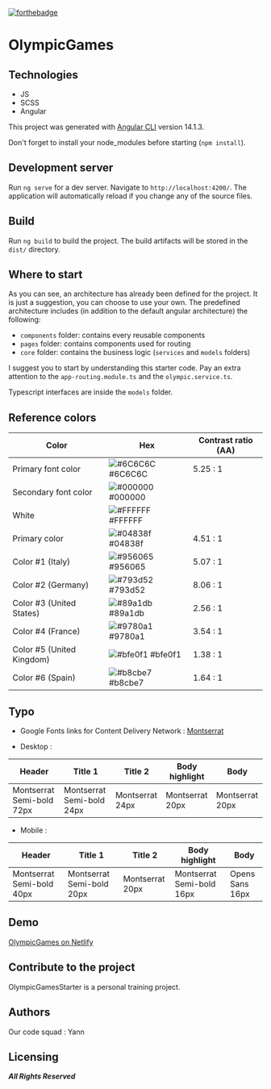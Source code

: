 [![forthebadge](https://forthebadge.com/images/badges/made-with-typescript.svg)](https://forthebadge.com)

# OlympicGames

## Technologies

- JS
- SCSS
- Angular

This project was generated with [Angular CLI](https://github.com/angular/angular-cli) version 14.1.3.

Don't forget to install your node_modules before starting (`npm install`).

## Development server

Run `ng serve` for a dev server. Navigate to `http://localhost:4200/`. The application will automatically reload if you change any of the source files.

## Build

Run `ng build` to build the project. The build artifacts will be stored in the `dist/` directory.

## Where to start

As you can see, an architecture has already been defined for the project. It is just a suggestion, you can choose to use your own. The predefined architecture includes (in addition to the default angular architecture) the following:

- `components` folder: contains every reusable components
- `pages` folder: contains components used for routing
- `core` folder: contains the business logic (`services` and `models` folders)

I suggest you to start by understanding this starter code. Pay an extra attention to the `app-routing.module.ts` and the `olympic.service.ts`.

Typescript interfaces are inside the `models` folder.

## Reference colors

| Color                     | Hex                                                              | Contrast ratio (AA) |
| ------------------------- | ---------------------------------------------------------------- | ------------------- |
| Primary font color        | ![#6C6C6C](https://via.placeholder.com/10/6C6C6C?text=+) #6C6C6C | 5.25 : 1            |
| Secondary font color      | ![#000000](https://via.placeholder.com/10/000000?text=+) #000000 |                     |
| White                     | ![#FFFFFF](https://via.placeholder.com/10/FFFFFF?text=+) #FFFFFF |                     |
| Primary color             | ![#04838f](https://via.placeholder.com/10/04838f?text=+) #04838f | 4.51 : 1            |
| Color #1 (Italy)          | ![#956065](https://via.placeholder.com/10/956065?text=+) #956065 | 5.07 : 1            |
| Color #2 (Germany)        | ![#793d52](https://via.placeholder.com/10/793d52?text=+) #793d52 | 8.06 : 1            |
| Color #3 (United States)  | ![#89a1db](https://via.placeholder.com/10/89a1db?text=+) #89a1db | 2.56 : 1            |
| Color #4 (France)         | ![#9780a1](https://via.placeholder.com/10/9780a1?text=+) #9780a1 | 3.54 : 1            |
| Color #5 (United Kingdom) | ![#bfe0f1](https://via.placeholder.com/10/bfe0f1?text=+) #bfe0f1 | 1.38 : 1            |
| Color #6 (Spain)          | ![#b8cbe7](https://via.placeholder.com/10/b8cbe7?text=+) #b8cbe7 | 1.64 : 1            |

## Typo

- Google Fonts links for Content Delivery Network : [Montserrat](https://fonts.google.com/specimen/Montserrat?preview.text=Medals%20per%20Country&preview.text_type=custom)

- Desktop :

| Header                    | Title 1                   | Title 2         | Body highlight  | Body            |
| ------------------------- | ------------------------- | --------------- | --------------- | --------------- |
| Montserrat Semi-bold 72px | Montserrat Semi-bold 24px | Montserrat 24px | Montserrat 20px | Montserrat 20px |

- Mobile :

| Header                    | Title 1                   | Title 2         | Body highlight            | Body            |
| ------------------------- | ------------------------- | --------------- | ------------------------- | --------------- |
| Montserrat Semi-bold 40px | Montserrat Semi-bold 20px | Montserrat 20px | Montserrat Semi-bold 16px | Opens Sans 16px |

## Demo

[OlympicGames on Netlify](https://telesport.netlify.app/)

## Contribute to the project

OlympicGamesStarter is a personal training project.

## Authors

Our code squad : Yann

## Licensing

**_All Rights Reserved_**